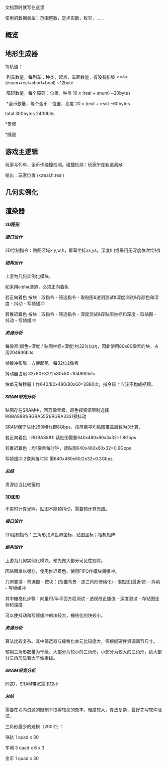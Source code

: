 文档暂时就写在这里

使用的数据类型：范围整数，定点实数，枚举，……

## 概览



## 地形生成器

每轨道：

​		列车数量，每列车：种类，起点，车厢数量，有没有斜坡 <=4*(enum+real+short+bool) ~12byte

​		障碍数量，每个障碍：位置，种类 10 x (real + enum) ~20bytes

​		*金币数量，每个金币：位置，高度 20 x (real + real) ~60bytes

total 300bytes 2400bits

*景观

*隧道

## 游戏主逻辑

玩家与列车，金币作碰撞检测。碰撞检测：玩家所在轨道离散

输出：玩家位置 (x:real,h:real)

## 几何实例化



## 渲染器

#### 2D图形

##### 接口设计

2D绘制指令：贴图区域x,y,w,h，屏幕坐标xs,ys，深度h (或采用无深度依次绘制)

##### 结构设计

上游为几何实例化模块。

如采用alpha通道，必须正向着色

若正向着色 按块：取指令 - 筛选指令 - 取贴图&透明测试&深度测试&存颜色和深度 - 抖动 - 写帧缓冲

若推迟着色 按块：取指令 - 筛选指令 - 深度测试&存贴图坐标和深度 - 取贴图 - 抖动 - 写帧缓冲

##### 资源分析

每像素(颜色+深度 / 贴图坐标+深度)约32位以内，因此使用80x80像素的块，占用204800bits

帧缓冲布局：方便起见，每32位2像素

抖动器占用 32x80+32/2x80x80=104960bits

块单元每秒需工作640/80x480/80x60=2880次，指令级上应该不构成瓶颈。

##### SRAM带宽分析

贴图存在SRAM中，百万像素级，颜色视资源限制选择RGBA8881/RGBA5551/RGBA3331预抖动

SRAM保守估计250MHz即8Gbps，按屏幕平均贴图覆盖层数为3计算，

若正向着色：RGBA8881: 读贴图需要640x480x60x3x32=1.8Gbps

若推迟着色：均1像素每时钟，读贴图640x480x60x32=0.6Gbps

写帧缓冲 2像素每时钟 需640x480x60/2x32=0.3Gbps

##### 总结

资源应当比较宽裕

#### 3D图形

不实时计算光照。贴图不能预抖动，需要预计算光照。

##### 接口设计

2D绘制指令：三角形顶点世界坐标、贴图坐标；相机矩阵

##### 结构设计

上游为几何实例化模块，预先做大部分可见性剔除。

因贴图难以缓存，使用推迟着色。使用FIFO作模块间缓冲。

几何变换 - 筛选器 - 按块：(放置背景 - 逐三角形栅格化) - 取贴图(最近邻) - 抖动 - 写帧缓冲

其中栅格化步骤：向量积/半平面方程测试 - 透视校正插值 - 深度测试 - 存贴图坐标和深度

可以使抖动和写帧缓冲的块较大，栅格化的块较小。

##### 资源分析

算法比较复杂。其中筛选器与栅格化单元比较庞大，需根据硬件资源调节尺寸。

预期三角形数量为千级，大部分为较小的三角形，小部分为较大的三角形，绝大部分三角形显著大于像素级。

##### SRAM带宽分析

同2D，SRAM带宽需求较小

##### 总结

需要在块内资源的限制下取得较高的效率，难度较大，算法复杂，最好先写软件验证。

三角形最少的建模（200个）：

铁轨 1 quad x 30

车厢 3 quad x 6 x 3

金币 1 quad x 30